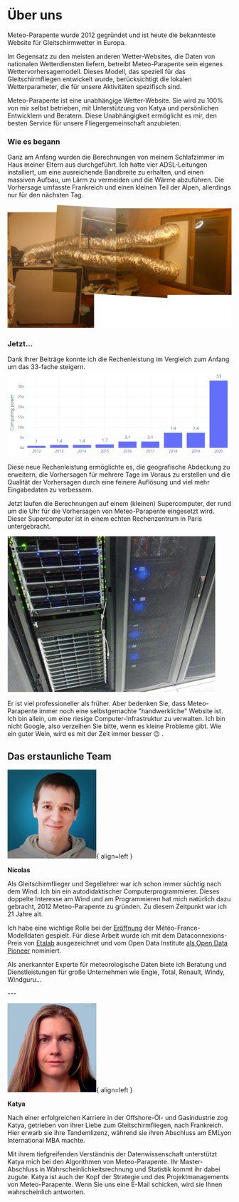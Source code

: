 # Über uns

Meteo-Parapente wurde 2012 gegründet und ist heute die bekannteste Website für Gleitschirmwetter in Europa.

Im Gegensatz zu den meisten anderen Wetter-Websites, die Daten von nationalen Wetterdiensten liefern, betreibt Meteo-Parapente sein eigenes Wettervorhersagemodell. Dieses Modell, das speziell für das Gleitschirmfliegen entwickelt wurde, berücksichtigt die lokalen Wetterparameter, die für unsere Aktivitäten spezifisch sind.

Meteo-Parapente ist eine unabhängige Wetter-Website.
Sie wird zu 100% von mir selbst betrieben, mit Unterstützung von Katya und persönlichen Entwicklern und Beratern. Diese Unabhängigkeit ermöglicht es mir, den besten Service für unsere Fliegergemeinschaft anzubieten.

### Wie es begann

Ganz am Anfang wurden die Berechnungen von meinem Schlafzimmer im Haus meiner Eltern aus durchgeführt.
Ich hatte vier ADSL-Leitungen installiert, um eine ausreichende Bandbreite zu erhalten, und einen massiven Aufbau, um Lärm zu vermeiden und die Wärme abzuführen. Die Vorhersage umfasste Frankreich und einen kleinen Teil der Alpen, allerdings nur für den nächsten Tag.

![2012 setup](/img/calculator-2012.jpg)

### Jetzt...

Dank Ihrer Beiträge konnte ich die Rechenleistung im Vergleich zum Anfang um das 33-fache steigern.
![2021 setup](/img/computing-power-evolution.png)

Diese neue Rechenleistung ermöglichte es, die geografische Abdeckung zu erweitern, die Vorhersagen für mehrere Tage im Voraus zu erstellen und die Qualität der Vorhersagen durch eine feinere Auflösung und viel mehr Eingabedaten zu verbessern.

Jetzt laufen die Berechnungen auf einem (kleinen) Supercomputer, der rund um die Uhr für die Vorhersagen von Meteo-Parapente eingesetzt wird. Dieser Supercomputer ist in einem echten Rechenzentrum in Paris untergebracht.

![2021 setup](/img/calculator-2021.jpg)

Er ist viel professioneller als früher. Aber bedenken Sie, dass Meteo-Parapente immer noch eine selbstgemachte "handwerkliche" Website ist. Ich bin allein, um eine riesige Computer-Infrastruktur zu verwalten. Ich bin nicht Google, also verzeihen Sie bitte, wenn es kleine Probleme gibt. Wie ein guter Wein, wird es mit der Zeit immer besser 😉 .

## Das erstaunliche Team

![Nicolas](/img/nicolas.jpg){ align=left }

**Nicolas**

Als Gleitschirmflieger und Segellehrer war ich schon immer süchtig nach dem Wind. Ich bin ein autodidaktischer Computerprogrammierer. Dieses doppelte Interesse am Wind und am Programmieren hat mich natürlich dazu gebracht, 2012 Meteo-Parapente zu gründen. Zu diesem Zeitpunkt war ich 21 Jahre alt.

Ich habe eine wichtige Rolle bei der [Eröffnung](https://blog.bacpluszero.com/2014/06/comment-jai-failli-faire-doubler-le.html) der Météo-France-Modelldaten gespielt. Für diese Arbeit wurde ich mit dem Dataconnexions-Preis von [Etalab](https://www.etalab.gouv.fr/qui-sommes-nous) ausgezeichnet und vom Open Data Institute [als Open Data Pioneer](https://web.archive.org/web/20141107181214/http://summit.theodi.org/awards/) nominiert.

Als anerkannter Experte für meteorologische Daten biete ich Beratung und Dienstleistungen für große Unternehmen wie Engie, Total, Renault, Windy, Windguru...

<div style="clear: both"></div>
---

![Katya](/img/katya.jpg){ align=left }

**Katya**

Nach einer erfolgreichen Karriere in der Offshore-Öl- und Gasindustrie zog Katya, getrieben von ihrer Liebe zum Gleitschirmfliegen, nach Frankreich. Hier erwarb sie ihre Tandemlizenz, während sie ihren Abschluss am EMLyon International MBA machte.

Mit ihrem tiefgreifenden Verständnis der Datenwissenschaft unterstützt Katya mich bei den Algorithmen von Meteo-Parapente. Ihr Master-Abschluss in Wahrscheinlichkeitsrechnung und Statistik kommt ihr dabei zugute. Katya ist auch der Kopf der Strategie und des Projektmanagements von Meteo-Parapente. Wenn Sie uns eine E-Mail schicken, wird sie Ihnen wahrscheinlich antworten.

<div style="clear: both"></div>